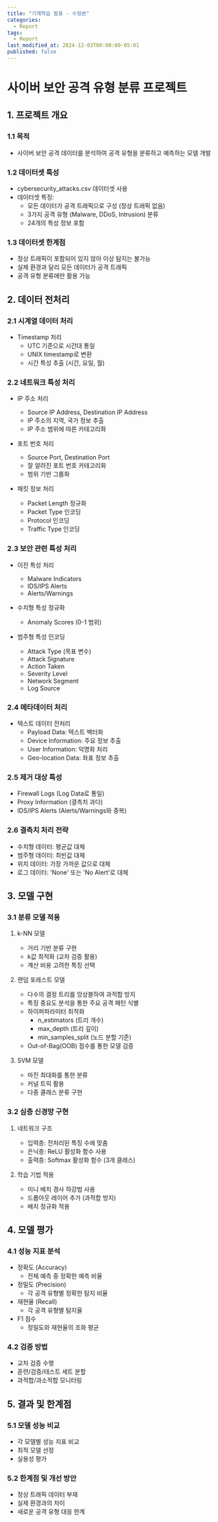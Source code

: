 ```yaml
---
title: "기계학습 발표 - 수정본"
categories:
  - Report
tags:
  - Report
last_modified_at: 2024-12-03T00:00:00-05:01
published: false
---
```


# 사이버 보안 공격 유형 분류 프로젝트

## 1. 프로젝트 개요

### 1.1 목적
- 사이버 보안 공격 데이터를 분석하여 공격 유형을 분류하고 예측하는 모델 개발

### 1.2 데이터셋 특성
- cybersecurity_attacks.csv 데이터셋 사용
- 데이터셋 특징:
  - 모든 데이터가 공격 트래픽으로 구성 (정상 트래픽 없음)
  - 3가지 공격 유형 (Malware, DDoS, Intrusion) 분류
  - 24개의 특성 정보 포함

### 1.3 데이터셋 한계점
- 정상 트래픽이 포함되어 있지 않아 이상 탐지는 불가능
- 실제 환경과 달리 모든 데이터가 공격 트래픽
- 공격 유형 분류에만 활용 가능

## 2. 데이터 전처리

### 2.1 시계열 데이터 처리
- Timestamp 처리
  - UTC 기준으로 시간대 통일
  - UNIX timestamp로 변환
  - 시간 특성 추출 (시간, 요일, 월)

### 2.2 네트워크 특성 처리
- IP 주소 처리
  - Source IP Address, Destination IP Address
  - IP 주소의 지역, 국가 정보 추출
  - IP 주소 범위에 따른 카테고리화

- 포트 번호 처리
  - Source Port, Destination Port
  - 잘 알려진 포트 번호 카테고리화
  - 범위 기반 그룹화

- 패킷 정보 처리
  - Packet Length 정규화
  - Packet Type 인코딩
  - Protocol 인코딩
  - Traffic Type 인코딩

### 2.3 보안 관련 특성 처리
- 이진 특성 처리
  - Malware Indicators
  - IDS/IPS Alerts
  - Alerts/Warnings

- 수치형 특성 정규화
  - Anomaly Scores (0-1 범위)

- 범주형 특성 인코딩
  - Attack Type (목표 변수)
  - Attack Signature
  - Action Taken
  - Severity Level
  - Network Segment
  - Log Source

### 2.4 메타데이터 처리
- 텍스트 데이터 전처리
  - Payload Data: 텍스트 벡터화
  - Device Information: 주요 정보 추출
  - User Information: 익명화 처리
  - Geo-location Data: 좌표 정보 추출

### 2.5 제거 대상 특성
- Firewall Logs (Log Data로 통일)
- Proxy Information (결측치 과다)
- IDS/IPS Alerts (Alerts/Warnings와 중복)

### 2.6 결측치 처리 전략
- 수치형 데이터: 평균값 대체
- 범주형 데이터: 최빈값 대체
- 위치 데이터: 가장 가까운 값으로 대체
- 로그 데이터: 'None' 또는 'No Alert'로 대체

## 3. 모델 구현

### 3.1 분류 모델 적용
1. k-NN 모델
   - 거리 기반 분류 구현
   - k값 최적화 (교차 검증 활용)
   - 계산 비용 고려한 특징 선택

2. 랜덤 포레스트 모델
   - 다수의 결정 트리를 앙상블하여 과적합 방지
   - 특징 중요도 분석을 통한 주요 공격 패턴 식별
   - 하이퍼파라미터 최적화
     - n_estimators (트리 개수)
     - max_depth (트리 깊이)
     - min_samples_split (노드 분할 기준)
   - Out-of-Bag(OOB) 점수를 통한 모델 검증

3. SVM 모델
   - 마진 최대화를 통한 분류
   - 커널 트릭 활용
   - 다중 클래스 분류 구현

### 3.2 심층 신경망 구현
1. 네트워크 구조
   - 입력층: 전처리된 특징 수에 맞춤
   - 은닉층: ReLU 활성화 함수 사용
   - 출력층: Softmax 활성화 함수 (3개 클래스)

2. 학습 기법 적용
   - 미니 배치 경사 하강법 사용
   - 드롭아웃 레이어 추가 (과적합 방지)
   - 배치 정규화 적용

## 4. 모델 평가

### 4.1 성능 지표 분석
- 정확도 (Accuracy)
  - 전체 예측 중 정확한 예측 비율
- 정밀도 (Precision)
  - 각 공격 유형별 정확한 탐지 비율
- 재현율 (Recall)
  - 각 공격 유형별 탐지율
- F1 점수
  - 정밀도와 재현율의 조화 평균

### 4.2 검증 방법
- 교차 검증 수행
- 훈련/검증/테스트 세트 분할
- 과적합/과소적합 모니터링

## 5. 결과 및 한계점

### 5.1 모델 성능 비교
- 각 모델별 성능 지표 비교
- 최적 모델 선정
- 실용성 평가

### 5.2 한계점 및 개선 방안
- 정상 트래픽 데이터 부재
- 실제 환경과의 차이
- 새로운 공격 유형 대응 한계

